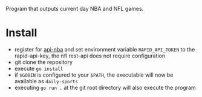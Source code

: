 Program that outputs current day NBA and NFL games.

# Install
* register for [api-nba](https://rapidapi.com/api-sports/api/api-nba/) and set environment variable `RAPID_API_TOKEN` to the rapid-api-key, the nfl rest-api does not require configuration
* git clone the repository
* execute `go install`
* if `$GOBIN` is configured to your `$PATH`, the executable will now be available as `daily-sports`
* executing `go run .` at the git root directory will also execute the program
